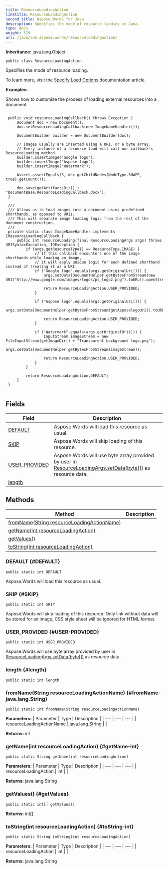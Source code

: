 ```yaml
---
title: ResourceLoadingAction
linktitle: ResourceLoadingAction
second_title: Aspose.Words for Java
description: Specifies the mode of resource loading in Java.
type: docs
weight: 519
url: /java/com.aspose.words/resourceloadingaction/
---
```


**Inheritance:**
java.lang.Object
```
public class ResourceLoadingAction
```

Specifies the mode of resource loading.

To learn more, visit the [ Specify Load Options ][Specify Load Options] documentation article.

 **Examples:** 

Shows how to customize the process of loading external resources into a document.

```

 public void resourceLoadingCallback() throws Exception {
     Document doc = new Document();
     doc.setResourceLoadingCallback(new ImageNameHandler());

     DocumentBuilder builder = new DocumentBuilder(doc);

     // Images usually are inserted using a URI, or a byte array.
     // Every instance of a resource load will call our callback's ResourceLoading method.
     builder.insertImage("Google logo");
     builder.insertImage("Aspose logo");
     builder.insertImage("Watermark");

     Assert.assertEquals(3, doc.getChildNodes(NodeType.SHAPE, true).getCount());

     doc.save(getArtifactsDir() + "DocumentBase.ResourceLoadingCallback.docx");
 }

 /// 
 /// Allows us to load images into a document using predefined shorthands, as opposed to URIs.
 /// This will separate image loading logic from the rest of the document construction.
 /// 
 private static class ImageNameHandler implements IResourceLoadingCallback {
     public int resourceLoading(final ResourceLoadingArgs args) throws URISyntaxException, IOException {
         if (args.getResourceType() == ResourceType.IMAGE) {
             // If this callback encounters one of the image shorthands while loading an image,
             // it will apply unique logic for each defined shorthand instead of treating it as a URI.
             if ("Google logo".equals(args.getOriginalUri())) {
                 args.setData(DocumentHelper.getBytesFromStream(new URI("http://www.google.com/images/logos/ps_logo2.png").toURL().openStream()));

                 return ResourceLoadingAction.USER_PROVIDED;
             }

             if ("Aspose logo".equals(args.getOriginalUri())) {
                 args.setData(DocumentHelper.getBytesFromStream(getAsposelogoUri().toURL().openStream()));

                 return ResourceLoadingAction.USER_PROVIDED;
             }

             if ("Watermark".equals(args.getOriginalUri())) {
                 InputStream imageStream = new FileInputStream(getImageDir() + "Transparent background logo.png");
                 args.setData(DocumentHelper.getBytesFromStream(imageStream));

                 return ResourceLoadingAction.USER_PROVIDED;
             }
         }

         return ResourceLoadingAction.DEFAULT;
     }
 }
 
```


[Specify Load Options]: https://docs.aspose.com/words/java/specify-load-options/
## Fields

| Field | Description |
| --- | --- |
| [DEFAULT](#DEFAULT) | Aspose.Words will load this resource as usual. |
| [SKIP](#SKIP) | Aspose.Words will skip loading of this resource. |
| [USER_PROVIDED](#USER-PROVIDED) | Aspose.Words will use byte array provided by user in [ResourceLoadingArgs.setData(byte[])](../../com.aspose.words/resourceloadingargs/\#setData-byte) as resource data. |
| [length](#length) |  |
## Methods

| Method | Description |
| --- | --- |
| [fromName(String resourceLoadingActionName)](#fromName-java.lang.String) |  |
| [getName(int resourceLoadingAction)](#getName-int) |  |
| [getValues()](#getValues) |  |
| [toString(int resourceLoadingAction)](#toString-int) |  |
### DEFAULT {#DEFAULT}
```
public static int DEFAULT
```


Aspose.Words will load this resource as usual.

### SKIP {#SKIP}
```
public static int SKIP
```


Aspose.Words will skip loading of this resource. Only link without data will be stored for an image, CSS style sheet will be ignored for HTML format.

### USER_PROVIDED {#USER-PROVIDED}
```
public static int USER_PROVIDED
```


Aspose.Words will use byte array provided by user in [ResourceLoadingArgs.setData(byte[])](../../com.aspose.words/resourceloadingargs/\#setData-byte) as resource data.

### length {#length}
```
public static int length
```


### fromName(String resourceLoadingActionName) {#fromName-java.lang.String}
```
public static int fromName(String resourceLoadingActionName)
```




**Parameters:**
| Parameter | Type | Description |
| --- | --- | --- |
| resourceLoadingActionName | java.lang.String |  |

**Returns:**
int
### getName(int resourceLoadingAction) {#getName-int}
```
public static String getName(int resourceLoadingAction)
```




**Parameters:**
| Parameter | Type | Description |
| --- | --- | --- |
| resourceLoadingAction | int |  |

**Returns:**
java.lang.String
### getValues() {#getValues}
```
public static int[] getValues()
```




**Returns:**
int[]
### toString(int resourceLoadingAction) {#toString-int}
```
public static String toString(int resourceLoadingAction)
```




**Parameters:**
| Parameter | Type | Description |
| --- | --- | --- |
| resourceLoadingAction | int |  |

**Returns:**
java.lang.String

